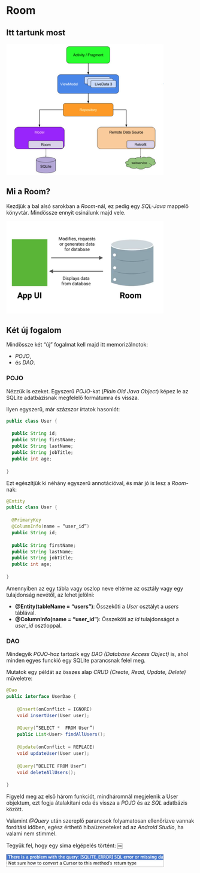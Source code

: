 # Room

## Itt tartunk most

<img src="https://raw.githubusercontent.com/AppCraft-Projects/hwsw-android-docs/master/img/architecture-components-full-room.png" width="420">

## Mi a Room?

Kezdjük a bal alsó sarokban a *Room*-nál, ez pedig egy *SQL-Java* mappelő könyvtár. Mindössze ennyit csinálunk majd vele.

<img src="https://raw.githubusercontent.com/AppCraft-Projects/hwsw-android-docs/master/img/appui_room.png" width="420">

## Két új fogalom

Mindössze két “új” fogalmat kell majd itt memorizálnotok:

* *POJO*,
* és *DAO*.

### POJO

Nézzük is ezeket. Egyszerű *POJO*-kat (*Plain Old Java Object*) képez le az SQLite adatbázisnak megfelelő formátumra és vissza.

Ilyen egyszerű, már százszor írtatok hasonlót:
```java
public class User {

  public String id; 
  public String firstName; 
  public String lastName; 
  public String jobTitle; 
  public int age; 

}
```

Ezt egészítjük ki néhány egyszerű annotációval, és már jó is lesz a *Room*-nak:

```java
@Entity 
public class User { 

  @PrimaryKey
  @ColumnInfo(name = “user_id”) 
  public String id; 

  public String firstName; 
  public String lastName; 
  public String jobTitle; 
  public int age; 

}
```

Amennyiben az egy tábla vagy oszlop neve eltérne az osztály vagy egy tulajdonság nevétől, az lehet jelölni:

* **@Entity(tableName = “users”)**: Összeköti a *User* osztályt a *users* táblával.
* **@ColumnInfo(name = “user_id”)**: Összeköti az *id* tulajdonságot a *user_id* osztloppal.

### DAO

Mindegyik *POJO*-hoz tartozik egy *DAO (Database Access Object)* is, ahol minden egyes funckió egy SQLite parancsnak felel meg.

Mutatok egy példát az összes alap *CRUD (Create, Read, Update, Delete)* műveletre:

```java
@Dao 
public interface UserDao {

    @Insert(onConflict = IGNORE)
    void insertUser(User user);

    @Query(“SELECT *  FROM User”)
    public List<User> findAllUsers();

    @Update(onConflict = REPLACE)
    void updateUser(User user);

    @Query(“DELETE FROM User”)
    void deleteAllUsers();

}
```

Figyeld meg az első három funkciót, mindháromnál megjelenik a User objektum, ezt fogja átalakítani oda és vissza a *POJO* és az *SQL* adatbázis között.

Valamint *@Query* után szereplő parancsok folyamatosan ellenőrizve vannak fordítási időben, egész érthető hibaüzeneteket ad az *Android Studio*, ha valami nem stimmel.

Tegyük fel, hogy egy sima elgépelés történt: ￼

<img src="https://raw.githubusercontent.com/AppCraft-Projects/hwsw-android-docs/master/img/room-error.png" width="420">
